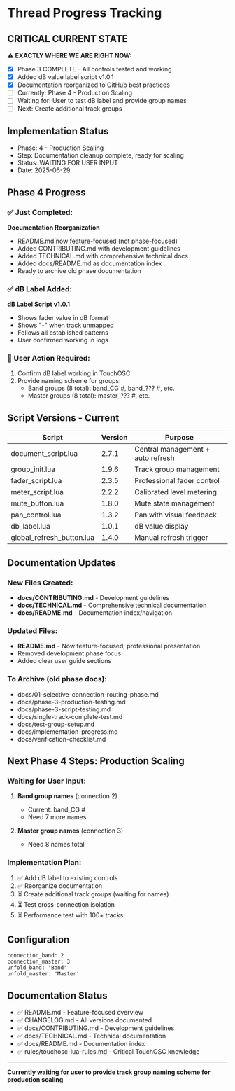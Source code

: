 # Thread Progress Tracking

## CRITICAL CURRENT STATE
**⚠️ EXACTLY WHERE WE ARE RIGHT NOW:**
- [x] Phase 3 COMPLETE - All controls tested and working
- [x] Added dB value label script v1.0.1
- [x] Documentation reorganized to GitHub best practices
- [ ] Currently: Phase 4 - Production Scaling
- [ ] Waiting for: User to test dB label and provide group names
- [ ] Next: Create additional track groups

## Implementation Status
- Phase: 4 - Production Scaling
- Step: Documentation cleanup complete, ready for scaling
- Status: WAITING FOR USER INPUT
- Date: 2025-06-29

## Phase 4 Progress

### ✅ Just Completed:
**Documentation Reorganization**
- README.md now feature-focused (not phase-focused)
- Added CONTRIBUTING.md with development guidelines
- Added TECHNICAL.md with comprehensive technical docs
- Added docs/README.md as documentation index
- Ready to archive old phase documentation

### ✅ dB Label Added:
**dB Label Script v1.0.1**
- Shows fader value in dB format
- Shows "-" when track unmapped
- Follows all established patterns
- User confirmed working in logs

### 🔄 User Action Required:
1. Confirm dB label working in TouchOSC
2. Provide naming scheme for groups:
   - Band groups (8 total): band_CG #, band_??? #, etc.
   - Master groups (8 total): master_??? #, etc.

## Script Versions - Current
| Script | Version | Purpose |
|--------|---------|---------|
| document_script.lua | 2.7.1 | Central management + auto refresh |
| group_init.lua | 1.9.6 | Track group management |
| fader_script.lua | 2.3.5 | Professional fader control |
| meter_script.lua | 2.2.2 | Calibrated level metering |
| mute_button.lua | 1.8.0 | Mute state management |
| pan_control.lua | 1.3.2 | Pan with visual feedback |
| db_label.lua | 1.0.1 | dB value display |
| global_refresh_button.lua | 1.4.0 | Manual refresh trigger |

## Documentation Updates

### New Files Created:
- **docs/CONTRIBUTING.md** - Development guidelines
- **docs/TECHNICAL.md** - Comprehensive technical documentation
- **docs/README.md** - Documentation index/navigation

### Updated Files:
- **README.md** - Now feature-focused, professional presentation
- Removed development phase focus
- Added clear user guide sections

### To Archive (old phase docs):
- docs/01-selective-connection-routing-phase.md
- docs/phase-3-production-testing.md
- docs/phase-3-script-testing.md
- docs/single-track-complete-test.md
- docs/test-group-setup.md
- docs/implementation-progress.md
- docs/verification-checklist.md

## Next Phase 4 Steps: Production Scaling

### Waiting for User Input:
1. **Band group names** (connection 2)
   - Current: band_CG #
   - Need 7 more names
   
2. **Master group names** (connection 3)
   - Need 8 names total

### Implementation Plan:
1. ✅ Add dB label to existing controls
2. ✅ Reorganize documentation
3. ⏳ Create additional track groups (waiting for names)
4. ⏳ Test cross-connection isolation
5. ⏳ Performance test with 100+ tracks

## Configuration
```
connection_band: 2
connection_master: 3
unfold_band: 'Band'
unfold_master: 'Master'
```

## Documentation Status
- ✅ README.md - Feature-focused overview
- ✅ CHANGELOG.md - All versions documented
- ✅ docs/CONTRIBUTING.md - Development guidelines
- ✅ docs/TECHNICAL.md - Technical documentation
- ✅ docs/README.md - Documentation index
- ✅ rules/touchosc-lua-rules.md - Critical TouchOSC knowledge

---

**Currently waiting for user to provide track group naming scheme for production scaling**